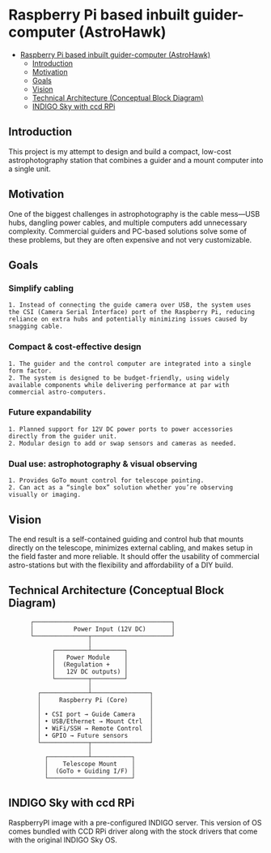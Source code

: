 # Raspberry Pi based inbuilt guider-computer (AstroHawk)

- [Raspberry Pi based inbuilt guider-computer (AstroHawk)](#raspberry-pi-based-inbuilt-guider-computer-astrohawk)
  - [Introduction](#introduction)
  - [Motivation](#motivation)
  - [Goals](#goals)
  - [Vision](#vision)
  - [Technical Architecture (Conceptual Block Diagram)](#technical-architecture-conceptual-block-diagram)
  - [INDIGO Sky with ccd RPi](#indigo-sky-with-ccd-rpi)

## Introduction

This project is my attempt to design and build a compact, low-cost astrophotography station that combines a guider and a mount computer into a single unit.

## Motivation

One of the biggest challenges in astrophotography is the cable mess—USB hubs, dangling power cables, and multiple computers add unnecessary complexity. Commercial guiders and PC-based solutions solve some of these problems, but they are often expensive and not very customizable.

## Goals

### Simplify cabling

    1. Instead of connecting the guide camera over USB, the system uses the CSI (Camera Serial Interface) port of the Raspberry Pi, reducing reliance on extra hubs and potentially minimizing issues caused by snagging cable.

### Compact & cost-effective design

    1. The guider and the control computer are integrated into a single form factor.
    2. The system is designed to be budget-friendly, using widely available components while delivering performance at par with commercial astro-computers.

### Future expandability

    1. Planned support for 12V DC power ports to power accessories directly from the guider unit.
    2. Modular design to add or swap sensors and cameras as needed.

### Dual use: astrophotography & visual observing

    1. Provides GoTo mount control for telescope pointing.
    2. Can act as a “single box” solution whether you’re observing visually or imaging.

## Vision

The end result is a self-contained guiding and control hub that mounts directly on the telescope, minimizes external cabling, and makes setup in the field faster and more reliable. It should offer the usability of commercial astro-stations but with the flexibility and affordability of a DIY build.

## Technical Architecture (Conceptual Block Diagram)

          ┌──────────────────────────────────────┐
          │           Power Input (12V DC)       │
          └───────────────┬──────────────────────┘
                          │
                ┌─────────┴─────────┐
                │   Power Module    │
                │  (Regulation +    │
                │   12V DC outputs) │
                └─────────┬─────────┘
                          │
            ┌─────────────┴────────────────┐
            │     Raspberry Pi (Core)      │
            │                              │
            │ • CSI port → Guide Camera    │
            │ • USB/Ethernet → Mount Ctrl  │
            │ • WiFi/SSH → Remote Control  │
            │ • GPIO → Future sensors      │
            └─────────────┬────────────────┘
                          │
              ┌───────────┴───────────┐
              │    Telescope Mount    │
              │  (GoTo + Guiding I/F) │
              └───────────────────────┘

## INDIGO Sky with ccd RPi

RaspberryPI image with a pre-configured INDIGO server. This version of OS comes bundled with CCD RPi driver along with the stock drivers that come with the original INDIGO Sky OS.
